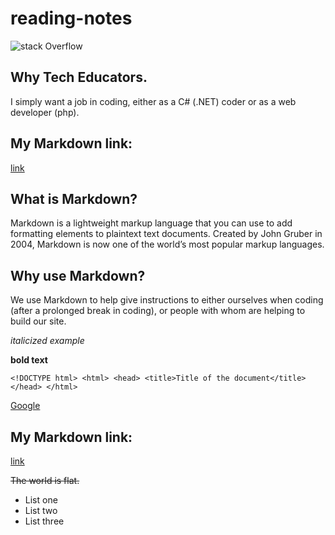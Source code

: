 # reading-notes

![stack Overflow](https://encrypted-tbn0.gstatic.com/images?q=tbn:ANd9GcQCkh66V-u1otFaWy7eS_9lnjx3WZqAPZBz1A&usqp=CAU)

## Why Tech Educators.
I simply want a job in coding, either as a C# (.NET) coder or as a web developer (php). 

## My Markdown link:
[link](link)

## What is Markdown?
Markdown is a lightweight markup language that you can use to add formatting elements to plaintext text documents. Created by John Gruber in 2004, Markdown is now one of the world’s most popular markup languages.

## Why use Markdown?
We use Markdown to help give instructions to either ourselves when coding (after a prolonged break in coding), or people with whom are helping to build our site. 

*italicized example*

**bold text**

`<!DOCTYPE html>
      <html>
      <head>
      <title>Title of the document</title>
      </head>
      </html>`

[Google](https://www.google.com)

## My Markdown link:
[link](link)



~~The world is flat.~~
- List one
- List two
- List three


